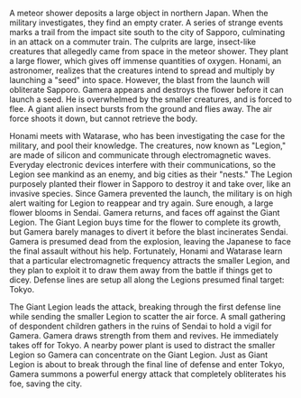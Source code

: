 A meteor shower deposits a large object in northern Japan. When the military investigates, they find an empty crater. A series of strange events marks a trail from the impact site south to the city of Sapporo, culminating in an attack on a commuter train. The culprits are large, insect-like creatures that allegedly came from space in the meteor shower. They plant a large flower, which gives off immense quantities of oxygen. Honami, an astronomer, realizes that the creatures intend to spread and multiply by launching a "seed" into space. However, the blast from the launch will obliterate Sapporo. Gamera appears and destroys the flower before it can launch a seed. He is overwhelmed by the smaller creatures, and is forced to flee. A giant alien insect bursts from the ground and flies away. The air force shoots it down, but cannot retrieve the body.

Honami meets with Watarase, who has been investigating the case for the military, and pool their knowledge. The creatures, now known as "Legion," are made of silicon and communicate through electromagnetic waves. Everyday electronic devices interfere with their communications, so the Legion see mankind as an enemy, and big cities as their "nests." The Legion purposely planted their flower in Sapporo to destroy it and take over, like an invasive species. Since Gamera prevented the launch, the military is on high alert waiting for Legion to reappear and try again. Sure enough, a large flower blooms in Sendai. Gamera returns, and faces off against the Giant Legion. The Giant Legion buys time for the flower to complete its growth, but Gamera barely manages to divert it before the blast incinerates Sendai. Gamera is presumed dead from the explosion, leaving the Japanese to face the final assault without his help. Fortunately, Honami and Watarase learn that a particular electromagnetic frequency attracts the smaller Legion, and they plan to exploit it to draw them away from the battle if things get to dicey. Defense lines are setup all along the Legions presumed final target: Tokyo.

The Giant Legion leads the attack, breaking through the first defense line while sending the smaller Legion to scatter the air force. A small gathering of despondent children gathers in the ruins of Sendai to hold a vigil for Gamera. Gamera draws strength from them and revives. He immediately takes off for Tokyo. A nearby power plant is used to distract the smaller Legion so Gamera can concentrate on the Giant Legion. Just as Giant Legion is about to break through the final line of defense and enter Tokyo, Gamera summons a powerful energy attack that completely obliterates his foe, saving the city.
